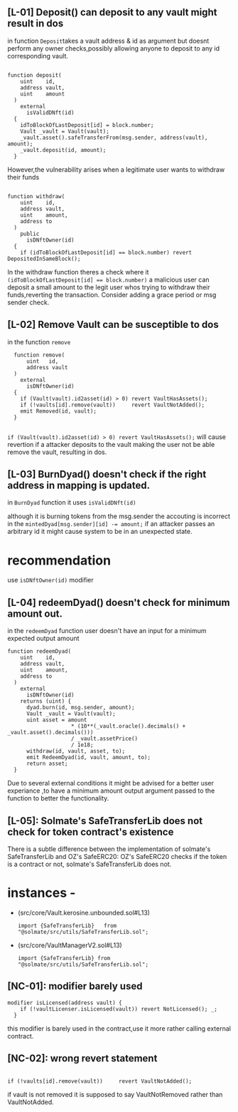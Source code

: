 ## [L-01] Deposit() can deposit to any vault might result in dos
in function `Deposit`takes a vault address & id as argument but doesnt perform any owner checks,possibly allowing anyone to deposit to any id corresponding vault.

```solidity

function deposit(
    uint    id,
    address vault,
    uint    amount
  ) 
    external 
      isValidDNft(id)
  {
    idToBlockOfLastDeposit[id] = block.number;
    Vault _vault = Vault(vault);
    _vault.asset().safeTransferFrom(msg.sender, address(vault), amount);
    _vault.deposit(id, amount);
  }

```
However,the vulnerability arises when a legitimate user wants to withdraw their funds 

```solidity

function withdraw(
    uint    id,
    address vault,
    uint    amount,
    address to
  ) 
    public
      isDNftOwner(id)
  {
    if (idToBlockOfLastDeposit[id] == block.number) revert DepositedInSameBlock();

```
In the withdraw function theres a check where it `(idToBlockOfLastDeposit[id] == block.number)` a malicious user can deposit a small amount to the legit user whos trying to withdraw their funds,reverting the transaction.
Consider adding a grace period or msg sender check.

## [L-02] Remove Vault can be susceptible to dos

in the function `remove` 

```solidity
  function remove(
      uint   id,
      address vault
  ) 
    external
      isDNftOwner(id)
  {
    if (Vault(vault).id2asset(id) > 0) revert VaultHasAssets();
    if (!vaults[id].remove(vault))     revert VaultNotAdded();
    emit Removed(id, vault);
  }


```
`if (Vault(vault).id2asset(id) > 0) revert VaultHasAssets();` will cause revertion if a attacker deposits to the vault making the user not be able remove the vault, resulting in dos.

## [L-03] BurnDyad() doesn't check if the right address in mapping is updated.

in `BurnDyad` function it uses `isValidDNft(id)` 

although it is burning tokens from the msg.sender 
the accouting is incorrect in the `mintedDyad[msg.sender][id] -= amount;` if an attacker passes an arbitrary id it might cause system to be in an unexpected state.

# recommendation 

use `isDNftOwner(id)` modifier

## [L-04] redeemDyad() doesn't check for minimum amount out.

in the `redeemDyad` function user doesn't have an input for a minimum expected output amount
 
```solidity
function redeemDyad(
    uint    id,
    address vault,
    uint    amount,
    address to
  )
    external 
      isDNftOwner(id)
    returns (uint) { 
      dyad.burn(id, msg.sender, amount);
      Vault _vault = Vault(vault);
      uint asset = amount 
                    * (10**(_vault.oracle().decimals() + _vault.asset().decimals())) 
                    / _vault.assetPrice() 
                    / 1e18;
      withdraw(id, vault, asset, to);
      emit RedeemDyad(id, vault, amount, to);
      return asset;
  }

```

Due to several external conditions it might be advised for a better user experiance ,to have a minimum amount output argument passed to the function to better the functionality.

## [L-05]: Solmate's SafeTransferLib does not check for token contract's existence

There is a subtle difference between the implementation of solmate's SafeTransferLib and OZ's SafeERC20: OZ's SafeERC20 checks if the token is a contract or not, solmate's SafeTransferLib does not.

# instances -

 - (src/core/Vault.kerosine.unbounded.sol#L13)

	```solidity
	import {SafeTransferLib}   from "@solmate/src/utils/SafeTransferLib.sol";
	```

- (src/core/VaultManagerV2.sol#L13)
	```solidity
	import {SafeTransferLib} from "@solmate/src/utils/SafeTransferLib.sol";

## [NC-01]: modifier barely used

```solidity
modifier isLicensed(address vault) {
    if (!vaultLicenser.isLicensed(vault)) revert NotLicensed(); _;
  }

```

this modifier is barely used in the contract,use it more rather calling external contract.

## [NC-02]: wrong revert statement

```solidity

if (!vaults[id].remove(vault))     revert VaultNotAdded();

```
if vault is not removed it is supposed to say VaultNotRemoved rather than VaultNotAdded.